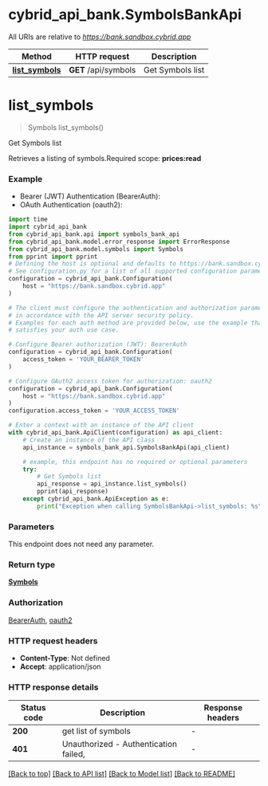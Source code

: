 # cybrid_api_bank.SymbolsBankApi

All URIs are relative to *https://bank.sandbox.cybrid.app*

Method | HTTP request | Description
------------- | ------------- | -------------
[**list_symbols**](SymbolsBankApi.md#list_symbols) | **GET** /api/symbols | Get Symbols list


# **list_symbols**
> Symbols list_symbols()

Get Symbols list

Retrieves a listing of symbols.Required scope: **prices:read**

### Example

* Bearer (JWT) Authentication (BearerAuth):
* OAuth Authentication (oauth2):

```python
import time
import cybrid_api_bank
from cybrid_api_bank.api import symbols_bank_api
from cybrid_api_bank.model.error_response import ErrorResponse
from cybrid_api_bank.model.symbols import Symbols
from pprint import pprint
# Defining the host is optional and defaults to https://bank.sandbox.cybrid.app
# See configuration.py for a list of all supported configuration parameters.
configuration = cybrid_api_bank.Configuration(
    host = "https://bank.sandbox.cybrid.app"
)

# The client must configure the authentication and authorization parameters
# in accordance with the API server security policy.
# Examples for each auth method are provided below, use the example that
# satisfies your auth use case.

# Configure Bearer authorization (JWT): BearerAuth
configuration = cybrid_api_bank.Configuration(
    access_token = 'YOUR_BEARER_TOKEN'
)

# Configure OAuth2 access token for authorization: oauth2
configuration = cybrid_api_bank.Configuration(
    host = "https://bank.sandbox.cybrid.app"
)
configuration.access_token = 'YOUR_ACCESS_TOKEN'

# Enter a context with an instance of the API client
with cybrid_api_bank.ApiClient(configuration) as api_client:
    # Create an instance of the API class
    api_instance = symbols_bank_api.SymbolsBankApi(api_client)

    # example, this endpoint has no required or optional parameters
    try:
        # Get Symbols list
        api_response = api_instance.list_symbols()
        pprint(api_response)
    except cybrid_api_bank.ApiException as e:
        print("Exception when calling SymbolsBankApi->list_symbols: %s\n" % e)
```


### Parameters
This endpoint does not need any parameter.

### Return type

[**Symbols**](Symbols.md)

### Authorization

[BearerAuth](../README.md#BearerAuth), [oauth2](../README.md#oauth2)

### HTTP request headers

 - **Content-Type**: Not defined
 - **Accept**: application/json


### HTTP response details

| Status code | Description | Response headers |
|-------------|-------------|------------------|
**200** | get list of symbols |  -  |
**401** | Unauthorized - Authentication failed,  |  -  |

[[Back to top]](#) [[Back to API list]](../README.md#documentation-for-api-endpoints) [[Back to Model list]](../README.md#documentation-for-models) [[Back to README]](../README.md)

